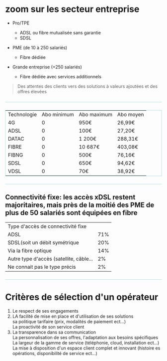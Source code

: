 # zoom sur les secteur entreprise

* Pro/TPE
    * ADSL ou fibre mutualisée sans garantie
    * SDSL

* PME (de 10 à 250 salariés)
    * Fibre dédiée

* Grande entreprise (+250 salariés)
    * Fibre dédiée avec services additionnels

> Des attentes des clients vers des solutions à valeurs ajoutées et des offres élevées

<hr style="background: lightblue; margin: 25px 0;">

<table style="border: 1px solid lightblue">
<tr>
    <td>Technologie</td>
    <td>Abo minimum</td>
    <td>Abo maximum</td>
    <td>Abo moyen</td>
</tr>
<tr>
    <td>4G</td>
    <td>0</td>
    <td>950€</td>
    <td>26,99€</td>
</tr>
<tr>
    <td>ADSL</td>
    <td>0</td>
    <td>100€</td>
    <td>27,20€</td>
</tr>
<tr>
    <td>DATAC</td>
    <td>0</td>
    <td>1 200€</td>
    <td>288,31€</td>
</tr>
<tr>
    <td>FIBRE</td>
    <td>0</td>
    <td>10 687€</td>
    <td>403,08€</td>
</tr>
<tr>
    <td>FIBNG</td>
    <td>0</td>
    <td>500€</td>
    <td>76,16€</td>
</tr>
<tr>
    <td>SDSL</td>
    <td>0</td>
    <td>650€</td>
    <td>94,62€</td>
</tr>
<tr>
    <td>VDSL</td>
    <td>0</td>
    <td>70€</td>
    <td>38,92€</td>
</tr>
</table>

<hr style="background: lightblue; margin: 25px 0">



## Connectivité fixe: les accès xDSL restent majoritaires, mais près de la moitié des PME de plus de 50 salariés sont équipées en fibre


<table>
<tr>
    <td>Type d'accès de connectivité fixe</td>

</tr>
<tr>
    <td>ADSL</td>
    <td>71%</td>
</tr>
<tr>
    <td>SDSL(soit un débit symétrique</td>
    <td>20%</td>
</tr>
<tr>
    <td>Via la fibre optique</td>
    <td>14%</td>
</tr>
<tr>
    <td>Autre type d'accès (satellite, câble...</td>
    <td>2%</td>
</tr>
<tr>
    <td>Ne connait pas le type précis</td>
    <td>2%</td>
</tr>
</table>


<hr style="background: lightblue; margin: 25px 0;">


# Critères de sélection d'un opérateur

1. Le respect de ses engagements
2. LA facilité de mise en place et d'utilisation de ses solutions<br>
sa politique tarifaire (prix, modalités de paiement ect...)<br>
La proactivité de son service client
3. La transparence dans sa communication<br>
La personnalisation de ses offres, l'adaptation aux besoins spécifiques<br>
La largeur de la gamme de service (téléphonie, cloud, installation ect...)<br>
La mise à disposition d'un espace client complet et innovant (histoire es opérations, disponibilité de service ect...)